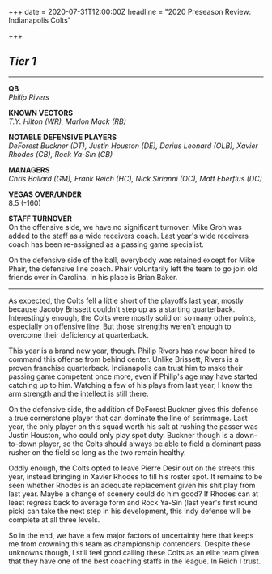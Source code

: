 +++
date = 2020-07-31T12:00:00Z
headline = "2020 Preseason Review: Indianapolis Colts"

+++
## **_Tier 1_**

***

**QB**  
_Philip Rivers_

**KNOWN VECTORS**  
_T.Y. Hilton (WR), Marlon Mack (RB)_

**NOTABLE DEFENSIVE PLAYERS**  
_DeForest Buckner (DT), Justin Houston (DE), Darius Leonard (OLB), Xavier Rhodes (CB), Rock Ya-Sin (CB)_

**MANAGERS**  
_Chris Ballard (GM), Frank Reich (HC), Nick Sirianni (OC), Matt Eberflus (DC)_

**VEGAS OVER/UNDER**  
8\.5 (-160)

**STAFF TURNOVER**  
On the offensive side, we have no significant turnover. Mike Groh was added to the staff as a wide receivers coach. Last year's wide receivers coach has been re-assigned as a passing game specialist.

On the defensive side of the ball, everybody was retained except for Mike Phair, the defensive line coach. Phair voluntarily left the team to go join old friends over in Carolina. In his place is Brian Baker.

***

As expected, the Colts fell a little short of the playoffs last year, mostly because Jacoby Brissett couldn't step up as a starting quarterback. Interestingly enough, the Colts were mostly solid on so many other points, especially on offensive line. But those strengths weren't enough to overcome their deficiency at quarterback.

This year is a brand new year, though. Philip Rivers has now been hired to command this offense from behind center. Unlike Brissett, Rivers is a proven franchise quarterback. Indianapolis can trust him to make their passing game competent once more, even if Philip's age may have started catching up to him. Watching a few of his plays from last year, I know the arm strength and the intellect is still there.

On the defensive side, the addition of DeForest Buckner gives this defense  a true cornerstone player that can dominate the line of scrimmage. Last year, the only player on this squad worth his salt at rushing the passer was Justin Houston, who could only play spot duty. Buckner though is a down-to-down player, so the Colts should always be able to field a dominant pass rusher on the field so long as the two remain healthy.

Oddly enough, the Colts opted to leave Pierre Desir out on the streets this year, instead bringing in Xavier Rhodes to fill his roster spot. It remains to be seen whether Rhodes is an adequate replacement given his shit play from last year. Maybe a change of scenery could do him good? If Rhodes can at least regress back to average form and Rock Ya-Sin (last year's first round pick) can take the next step in his development, this Indy defense will be complete at all three levels.

So in the end, we have a few major factors of uncertainty here that keeps me from crowning this team as championship contenders. Despite these unknowns though, I still feel good calling these Colts as an elite team given that they have one of the best coaching staffs in the league. In Reich I trust.